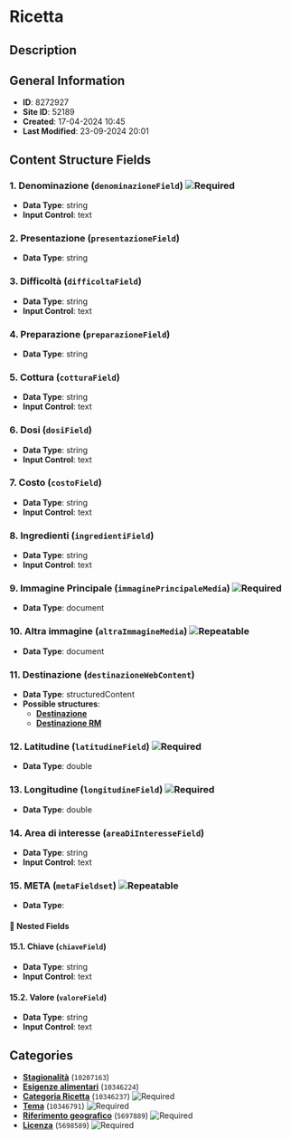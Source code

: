 # Ricetta

## Description

## General Information
- **ID**: 8272927
- **Site ID**: 52189
- **Created**: 17-04-2024 10:45
- **Last Modified**: 23-09-2024 20:01

## Content Structure Fields
### 1. Denominazione (`denominazioneField`) ![Required](https://img.shields.io/badge/*Required-red.svg)
- **Data Type**: string
- **Input Control**: text

### 2. Presentazione (`presentazioneField`) 
- **Data Type**: string

### 3. Difficoltà (`difficoltaField`) 
- **Data Type**: string
- **Input Control**: text

### 4. Preparazione (`preparazioneField`) 
- **Data Type**: string

### 5. Cottura (`cotturaField`) 
- **Data Type**: string
- **Input Control**: text

### 6. Dosi (`dosiField`) 
- **Data Type**: string
- **Input Control**: text

### 7. Costo (`costoField`) 
- **Data Type**: string
- **Input Control**: text

### 8. Ingredienti (`ingredientiField`) 
- **Data Type**: string
- **Input Control**: text

### 9. Immagine Principale (`immaginePrincipaleMedia`) ![Required](https://img.shields.io/badge/*Required-red.svg)
- **Data Type**: document

### 10. Altra immagine (`altraImmagineMedia`) ![Repeatable](https://img.shields.io/badge/🔄Repeatable-blue.svg)
- **Data Type**: document

### 11. Destinazione (`destinazioneWebContent`) 
- **Data Type**: structuredContent
- **Possible structures**:
  - **[Destinazione](../../contentStructure/destinazione/README.md)**
  - **[Destinazione RM](../../contentStructure/destinazione-rm/README.md)**

### 12. Latitudine (`latitudineField`) ![Required](https://img.shields.io/badge/*Required-red.svg)
- **Data Type**: double

### 13. Longitudine (`longitudineField`) ![Required](https://img.shields.io/badge/*Required-red.svg)
- **Data Type**: double

### 14. Area di interesse (`areaDiInteresseField`) 
- **Data Type**: string
- **Input Control**: text

### 15. META (`metaFieldset`) ![Repeatable](https://img.shields.io/badge/🔄Repeatable-blue.svg)
- **Data Type**: 
#### 📁 Nested Fields
#### 15.1. Chiave (`chiaveField`) 
- **Data Type**: string
- **Input Control**: text

#### 15.2. Valore (`valoreField`) 
- **Data Type**: string
- **Input Control**: text


## Categories
- **[Stagionalità](../../categories/stagionalità.md)** (`10207163`) 
- **[Esigenze alimentari](../../categories/esigenze-alimentari.md)** (`10346224`) 
- **[Categoria Ricetta](../../categories/categoria-ricetta.md)** (`10346237`) ![Required](https://img.shields.io/badge/*Required-red.svg)
- **[Tema](../../categories/tema.md)** (`10346791`) ![Required](https://img.shields.io/badge/*Required-red.svg)
- **[Riferimento geografico](../../categories/riferimento-geografico.md)** (`5697889`) ![Required](https://img.shields.io/badge/*Required-red.svg)
- **[Licenza](../../categories/licenza.md)** (`5698589`) ![Required](https://img.shields.io/badge/*Required-red.svg)
